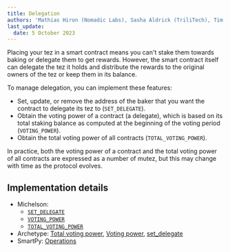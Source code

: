 ```yaml
---
title: Delegation
authors: 'Mathias Hiron (Nomadic Labs), Sasha Aldrick (TriliTech), Tim McMackin (TriliTech)'
last_update:
  date: 5 October 2023
---
```


Placing your tez in a smart contract means you can't stake them towards baking or delegate them to get rewards.
However, the smart contract itself can delegate the tez it holds and  distribute the rewards to the original owners of the tez or keep them in its balance.

To manage delegation, you can implement these features:

- Set, update, or remove the address of the baker that you want the contract to delegate its tez to (`SET_DELEGATE`).
- Obtain the voting power of a contract (a delegate), which is based on its total staking balance as computed at the beginning of the voting period (`VOTING_POWER`).
- Obtain the total voting power of all contracts (`TOTAL_VOTING_POWER`).

In practice, both the voting power of a contract and the total voting power of all contracts are expressed as a number of mutez, but this may change with time as the protocol evolves.

## Implementation details

- Michelson:
  - [`SET_DELEGATE`](https://tezos.gitlab.io/michelson-reference/#instr-SET_DELEGATE)
  - [`VOTING_POWER`](https://tezos.gitlab.io/michelson-reference/#instr-VOTING_POWER)
  - [`TOTAL_VOTING_POWER`](https://tezos.gitlab.io/michelson-reference/#instr-TOTAL_VOTING_POWER)
- Archetype: [Total voting power](https://archetype-lang.org/docs/reference/expressions/constants#total_voting_power), [Voting power](https://archetype-lang.org/docs/reference/expressions/builtins#voting_power%28k%20:%20key_hash%29), [set_delegate](https://archetype-lang.org/docs/reference/expressions/builtins#set_delegate%28opkh%20:%20option%3Ckey_hash%3E%29)
- SmartPy: [Operations](https://smartpy.io/manual/data-types/operations)
